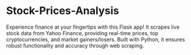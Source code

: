 # Stock-Prices-Analysis
Experience finance at your fingertips with this Flask app! It scrapes live stock data from Yahoo Finance, providing real-time prices, top cryptocurrencies, and market gainers/losers. Built with Python, it ensures robust functionality and accuracy through web scraping.
